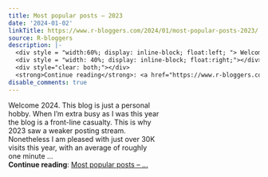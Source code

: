 ```yaml
---
title: Most popular posts – 2023
date: '2024-01-02'
linkTitle: https://www.r-bloggers.com/2024/01/most-popular-posts-2023/
source: R-bloggers
description: |-
  <div style = "width:60%; display: inline-block; float:left; "> Welcome 2024. This blog is just a personal hobby. When I’m extra busy as I was this year the blog is a front-line casualty. This is why 2023 saw a weaker posting stream. Nonetheless I am pleased with just over 30K visits this year, with an average of roughly one minute ...</div>
  <div style = "width: 40%; display: inline-block; float:right;"></div>
  <div style="clear: both;"></div>
  <strong>Continue reading</strong>: <a href="https://www.r-bloggers.com/2024/01/most-popular-posts-2023/">Most popular posts – ...
disable_comments: true
---
```

<div style = "width:60%; display: inline-block; float:left; "> Welcome 2024. This blog is just a personal hobby. When I’m extra busy as I was this year the blog is a front-line casualty. This is why 2023 saw a weaker posting stream. Nonetheless I am pleased with just over 30K visits this year, with an average of roughly one minute ...</div>
<div style = "width: 40%; display: inline-block; float:right;"></div>
<div style="clear: both;"></div>
<strong>Continue reading</strong>: <a href="https://www.r-bloggers.com/2024/01/most-popular-posts-2023/">Most popular posts – ...